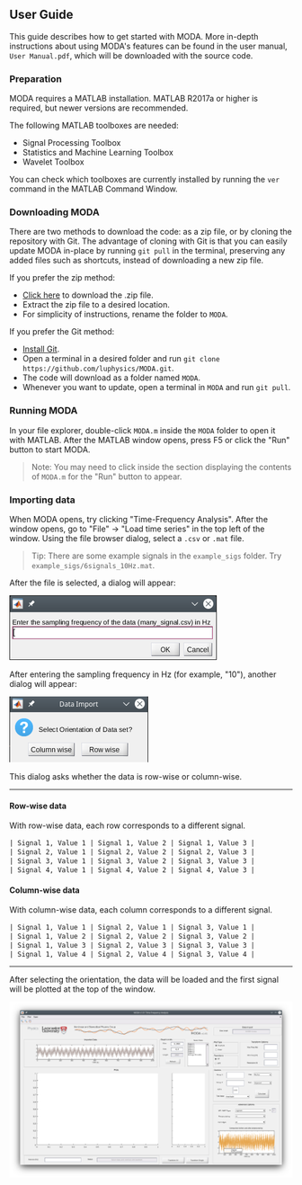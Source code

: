 ## User Guide

This guide describes how to get started with MODA. More in-depth instructions about using MODA's features can be found in the user manual, `User Manual.pdf`, which will be downloaded with the source code. 

### Preparation 

MODA requires a MATLAB installation. MATLAB R2017a or higher is required, but newer versions are recommended.

The following MATLAB toolboxes are needed:
- Signal Processing Toolbox                
- Statistics and Machine Learning Toolbox  
- Wavelet Toolbox         

You can check which toolboxes are currently installed by running the `ver` command in the MATLAB Command Window.

### Downloading MODA

There are two methods to download the code: as a zip file, or by cloning the repository with Git. The advantage of cloning with Git is that you can easily update MODA in-place by running `git pull` in the terminal, preserving any added files such as shortcuts, instead of downloading a new zip file.

If you prefer the zip method:

- [Click here](https://github.com/luphysics/MODA/zipball/master) to download the .zip file. 
- Extract the zip file to a desired location.
- For simplicity of instructions, rename the folder to `MODA`. 

If you prefer the Git method:

- [Install Git](https://git-scm.com/book/en/v2/Getting-Started-Installing-Git).
- Open a terminal in a desired folder and run `git clone https://github.com/luphysics/MODA.git`.
- The code will download as a folder named `MODA`.
- Whenever you want to update, open a terminal in `MODA` and run `git pull`.

### Running MODA

In your file explorer, double-click `MODA.m` inside the `MODA` folder to open it with MATLAB. After the MATLAB window opens, press F5 or click the "Run" button to start MODA.

> Note: You may need to click inside the section displaying the contents of `MODA.m` for the "Run" button to appear.

### Importing data

When MODA opens, try clicking "Time-Frequency Analysis". After the window opens, go to "File" -> "Load time series" in the top left of the window. Using the file browser dialog, select a `.csv` or `.mat` file.

> Tip: There are some example signals in the `example_sigs` folder. Try `example_sigs/6signals_10Hz.mat`.

After the file is selected, a dialog will appear: 

![Screenshot of the sampling frequency dialog.](/docs/images/sampling_frequency.png)

After entering the sampling frequency in Hz (for example, "10"), another dialog will appear:

![Screenshot of the data orientation dialog.](/docs/images/data_orientation.png)

This dialog asks whether the data is row-wise or column-wise.

---

#### Row-wise data

With row-wise data, each row corresponds to a different signal.

```
| Signal 1, Value 1 | Signal 1, Value 2 | Signal 1, Value 3 | 
| Signal 2, Value 1 | Signal 2, Value 2 | Signal 2, Value 3 | 
| Signal 3, Value 1 | Signal 3, Value 2 | Signal 3, Value 3 | 
| Signal 4, Value 1 | Signal 4, Value 2 | Signal 4, Value 3 | 
```

#### Column-wise data

With column-wise data, each column corresponds to a different signal.

```
| Signal 1, Value 1 | Signal 2, Value 1 | Signal 3, Value 1 | 
| Signal 1, Value 2 | Signal 2, Value 2 | Signal 3, Value 2 | 
| Signal 1, Value 3 | Signal 2, Value 3 | Signal 3, Value 3 | 
| Signal 1, Value 4 | Signal 2, Value 4 | Signal 3, Value 4 | 
```

---

After selecting the orientation, the data will be loaded and the first signal will be plotted at the top of the window.

![Screenshot of the time-frequency window after data is loaded.](/docs/images/timefrequency_empty.png)